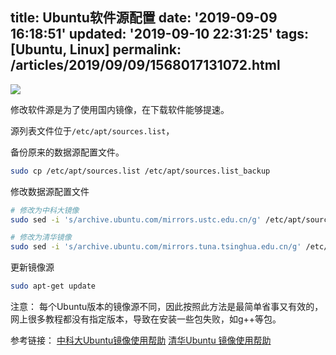title: Ubuntu软件源配置
date: '2019-09-09 16:18:51'
updated: '2019-09-10 22:31:25'
tags: [Ubuntu, Linux]
permalink: /articles/2019/09/09/1568017131072.html
---
![](https://img.hacpai.com/bing/20180104.jpg?imageView2/1/w/960/h/540/interlace/1/q/100)

修改软件源是为了使用国内镜像，在下载软件能够提速。

源列表文件位于`/etc/apt/sources.list`，

备份原来的数据源配置文件。

```bash
sudo cp /etc/apt/sources.list /etc/apt/sources.list_backup
```

修改数据源配置文件

```bash
# 修改为中科大镜像
sudo sed -i 's/archive.ubuntu.com/mirrors.ustc.edu.cn/g' /etc/apt/sources.list

# 修改为清华镜像
sudo sed -i 's/archive.ubuntu.com/mirrors.tuna.tsinghua.edu.cn/g' /etc/apt/sources.list
```
更新镜像源

```bash
sudo apt-get update
```
注意：
每个Ubuntu版本的镜像源不同，因此按照此方法是最简单省事又有效的，网上很多教程都没有指定版本，导致在安装一些包失败，如g++等包。


参考链接：
[中科大Ubuntu镜像使用帮助](https://lug.ustc.edu.cn/wiki/mirrors/help/ubuntu)
[清华Ubuntu 镜像使用帮助](https://mirror.tuna.tsinghua.edu.cn/help/ubuntu/)
